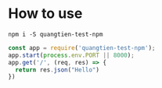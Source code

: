 # How to use

```
npm i -S quangtien-test-npm
```

```javascript
const app = require('quangtien-test-npm');
app.start(process.env.PORT || 8000);
app.get('/', (req, res) => {
  return res.json("Hello")
})
```
